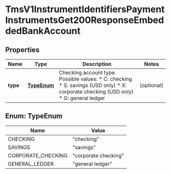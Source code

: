 
# TmsV1InstrumentIdentifiersPaymentInstrumentsGet200ResponseEmbeddedBankAccount

## Properties
Name | Type | Description | Notes
------------ | ------------- | ------------- | -------------
**type** | [**TypeEnum**](#TypeEnum) | Checking account type. Possible values:   * C: checking   * S: savings (USD only)   * X: corporate checking (USD only)   * G: general ledger  |  [optional]


<a name="TypeEnum"></a>
## Enum: TypeEnum
Name | Value
---- | -----
CHECKING | &quot;checking&quot;
SAVINGS | &quot;savings&quot;
CORPORATE_CHECKING | &quot;corporate checking&quot;
GENERAL_LEDGER | &quot;general ledger&quot;



